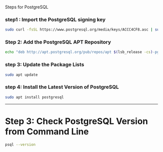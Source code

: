  Steps for PostgreSQL
### step1 : Import the PostgreSQL signing key
```bash
sudo curl -fsSL https://www.postgresql.org/media/keys/ACCC4CF8.asc | sudo gpg --dearmor -o /etc/apt/trusted.gpg.d/postgresql.gpg
```


### Step 2: Add the PostgreSQL APT Repository

```bash
echo "deb http://apt.postgresql.org/pub/repos/apt $(lsb_release -cs)-pgdg main" | sudo tee /etc/apt/sources.list.d/pgdg.list
```

### step 3: Update the Package Lists

```bash
sudo apt update
```

### step 4: Install the Latest Version of PostgreSQL

```bash
sudo apt install postgresql
```

---

# Step 3: Check PostgreSQL Version from Command Line

```bash
psql --version
```
